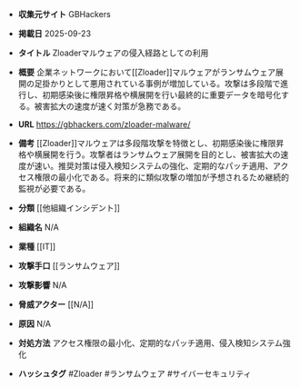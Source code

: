 - **収集元サイト**
GBHackers

- **掲載日**
2025-09-23

- **タイトル**
Zloaderマルウェアの侵入経路としての利用

- **概要**
企業ネットワークにおいて[[Zloader]]マルウェアがランサムウェア展開の足掛かりとして悪用されている事例が増加している。攻撃は多段階で進行し、初期感染後に権限昇格や横展開を行い最終的に重要データを暗号化する。被害拡大の速度が速く対策が急務である。

- **URL**
https://gbhackers.com/zloader-malware/

- **備考**
[[Zloader]]マルウェアは多段階攻撃を特徴とし、初期感染後に権限昇格や横展開を行う。攻撃者はランサムウェア展開を目的とし、被害拡大の速度が速い。推奨対策は侵入検知システムの強化、定期的なパッチ適用、アクセス権限の最小化である。将来的に類似攻撃の増加が予想されるため継続的監視が必要である。

- **分類**
[[他組織インシデント]]

- **組織名**
N/A

- **業種**
[[IT]]

- **攻撃手口**
[[ランサムウェア]]

- **攻撃影響**
N/A

- **脅威アクター**
[[N/A]]

- **原因**
N/A

- **対処方法**
アクセス権限の最小化、定期的なパッチ適用、侵入検知システム強化

- **ハッシュタグ**
#Zloader #ランサムウェア #サイバーセキュリティ
